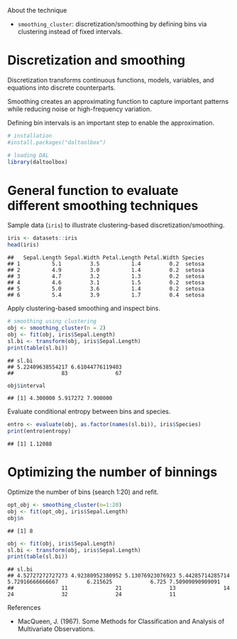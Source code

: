About the technique
- `smoothing_cluster`: discretization/smoothing by defining bins via clustering instead of fixed intervals.

# Discretization and smoothing
Discretization transforms continuous functions, models, variables, and equations into discrete counterparts.

Smoothing creates an approximating function to capture important patterns while reducing noise or high-frequency variation.

Defining bin intervals is an important step to enable the approximation.


``` r
# installation 
#install.packages("daltoolbox")

# loading DAL
library(daltoolbox) 
```


# General function to evaluate different smoothing techniques

Sample data (`iris`) to illustrate clustering-based discretization/smoothing.

``` r
iris <- datasets::iris
head(iris)
```

```
##   Sepal.Length Sepal.Width Petal.Length Petal.Width Species
## 1          5.1         3.5          1.4         0.2  setosa
## 2          4.9         3.0          1.4         0.2  setosa
## 3          4.7         3.2          1.3         0.2  setosa
## 4          4.6         3.1          1.5         0.2  setosa
## 5          5.0         3.6          1.4         0.2  setosa
## 6          5.4         3.9          1.7         0.4  setosa
```

Apply clustering-based smoothing and inspect bins.

``` r
# smoothing using clustering
obj <- smoothing_cluster(n = 2)  
obj <- fit(obj, iris$Sepal.Length)
sl.bi <- transform(obj, iris$Sepal.Length)
print(table(sl.bi))
```

```
## sl.bi
## 5.22409638554217 6.61044776119403 
##               83               67
```

``` r
obj$interval
```

```
## [1] 4.300000 5.917272 7.900000
```

Evaluate conditional entropy between bins and species.

``` r
entro <- evaluate(obj, as.factor(names(sl.bi)), iris$Species)
print(entro$entropy)
```

```
## [1] 1.12088
```

# Optimizing the number of binnings

Optimize the number of bins (search 1:20) and refit.

``` r
opt_obj <- smoothing_cluster(n=1:20)
obj <- fit(opt_obj, iris$Sepal.Length)
obj$n
```

```
## [1] 8
```


``` r
obj <- fit(obj, iris$Sepal.Length)
sl.bi <- transform(obj, iris$Sepal.Length)
print(table(sl.bi))
```

```
## sl.bi
## 4.52727272727273 4.92380952380952 5.13076923076923 5.44285714285714 5.72916666666667         6.215625            6.725 7.50909090909091 
##               11               21               13               14               24               32               24               11
```

References
- MacQueen, J. (1967). Some Methods for Classification and Analysis of Multivariate Observations.
